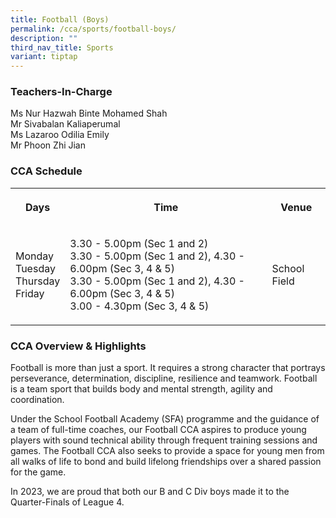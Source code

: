 ```yaml
---
title: Football (Boys)
permalink: /cca/sports/football-boys/
description: ""
third_nav_title: Sports
variant: tiptap
---
```

<h3>Teachers-In-Charge</h3>
<p>Ms Nur Hazwah Binte Mohamed Shah
<br>Mr Sivabalan Kaliaperumal
<br>Ms Lazaroo Odilia Emily
<br>Mr Phoon Zhi Jian
<br>
</p>
<h3>CCA Schedule</h3>
<table style="minWidth: 75px">
<colgroup>
<col>
<col>
<col>
</colgroup>
<tbody>
<tr>
<th rowspan="1" colspan="1">
<p>Days</p>
</th>
<th rowspan="1" colspan="1">
<p>Time</p>
</th>
<th rowspan="1" colspan="1">
<p>Venue</p>
</th>
</tr>
<tr>
<td rowspan="1" colspan="1">
<p>Monday
<br>Tuesday
<br>Thursday
<br>Friday</p>
</td>
<td rowspan="1" colspan="1">
<p>3.30 - 5.00pm (Sec 1 and 2)
<br>3.30 - 5.00pm (Sec 1 and 2), 4.30 - 6.00pm (Sec 3, 4 &amp; 5)
<br>3.30 - 5.00pm (Sec 1 and 2), 4.30 - 6.00pm (Sec 3, 4 &amp; 5)
<br>3.00 - 4.30pm (Sec 3, 4 &amp; 5)
<br>
</p>
</td>
<td rowspan="1" colspan="1">
<p>School Field</p>
</td>
</tr>
</tbody>
</table>
<h3>CCA Overview &amp; Highlights</h3>
<p>Football is more than just a sport. It requires a strong character that
portrays perseverance, determination, discipline, resilience and teamwork.
Football is a team sport that builds body and mental strength, agility
and coordination.</p>
<p>Under the School Football Academy (SFA) programme and the guidance of
a team of full-time coaches, our Football CCA aspires to produce young
players with sound technical ability through frequent training sessions
and games. The Football CCA also seeks to provide a space for young men
from all walks of life to bond and build lifelong friendships over a shared
passion for the game.</p>
<p>In 2023, we are proud that both our B and C Div boys made it to the Quarter-Finals
of League 4.
<br>
<br>
</p>